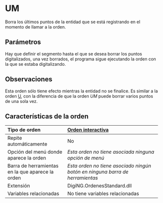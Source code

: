 # UM

Borra los últimos puntos de la entidad que se está registrando en el momento de llamar a la orden.

## Parámetros

Hay que definir el segmento hasta el que se desea borrar los puntos digitalizados, una vez borrados, el programa sigue ejecutando la orden con la que se estaba digitalizando.

## Observaciones

Esta orden sólo tiene efecto mientras la entidad no se finalice. Es similar a la orden [U](U.html), con la diferencia de que la orden _UM_ puede borrar varios puntos de una sola vez.

## Características de la orden

| Tipo de orden | [Orden interactiva]() |
| :--- | :--- |
| Repite automáticamente | No |
| Opción del menú donde aparece la orden | _Esta orden no tiene asociada ninguna opción de menú_ |
| Barra de herramientas en la que aparece la orden | _Esta orden no tiene asociado ningún botón en ninguna barra de herramientas_ |
| Extensión | DigiNG.OrdenesStandard.dll |
| Variables relacionadas | No tiene variables relacionadas |

